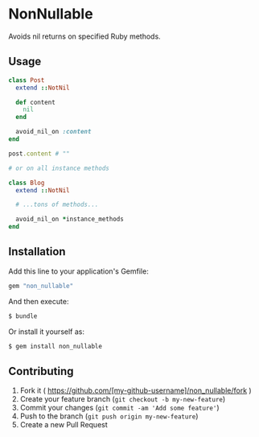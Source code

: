 # NonNullable

Avoids nil returns on specified Ruby methods.

## Usage

```ruby
class Post
  extend ::NotNil

  def content
    nil
  end

  avoid_nil_on :content
end

post.content # ""

# or on all instance methods

class Blog
  extend ::NotNil

  # ...tons of methods...

  avoid_nil_on *instance_methods
end
```

## Installation

Add this line to your application's Gemfile:

```ruby
gem "non_nullable"
```

And then execute:

```bash
$ bundle
```

Or install it yourself as:

```bash
$ gem install non_nullable
```

## Contributing

1. Fork it ( https://github.com/[my-github-username]/non_nullable/fork )
2. Create your feature branch (`git checkout -b my-new-feature`)
3. Commit your changes (`git commit -am 'Add some feature'`)
4. Push to the branch (`git push origin my-new-feature`)
5. Create a new Pull Request
